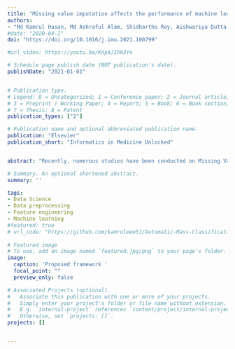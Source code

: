 ```yaml
---
title: "Missing value imputation affects the performance of machine learning: A review and analysis of the literature (2010–2021)"
authors:
- "Md Kamrul Hasan, Md Ashraful Alam, Shidhartho Roy, Aishwariya Dutta, Md Tasnim Jawad, Sunanda Das"
#date: "2020-04-2"
doi: "https://doi.org/10.1016/j.imu.2021.100799"

#url_video: https://youtu.be/Knp4JIhH3Yo

# Schedule page publish date (NOT publication's date).
publishDate: "2021-01-01"


# Publication type.
# Legend: 0 = Uncategorized; 1 = Conference paper; 2 = Journal article;
# 3 = Preprint / Working Paper; 4 = Report; 5 = Book; 6 = Book section;
# 7 = Thesis; 8 = Patent
publication_types: ["2"]

# Publication name and optional abbreviated publication name.
publication: "Elsevier"
publication_short: "Informatics in Medicine Unlocked"


abstract: "Recently, numerous studies have been conducted on Missing Value Imputation (MVI), intending the primary solution scheme for the datasets containing one or more missing attribute’s values. The incorporation of MVI reinforces the Machine Learning (ML) models’ performance and necessitates a systematic review of MVI methodologies employed for different tasks and datasets. It will aid beginners as guidance towards composing an effective ML-based decision-making system in various fields of applications. This article aims to conduct a rigorous review and analysis of the state-of-the-art MVI methods in the literature published in the last decade. Altogether, 191 articles, published from 2010 to August 2021, are selected for review using the well-known Preferred Reporting Items for Systematic Reviews and Meta-Analyses (PRISMA) technique. We summarize those articles with relevant definitions, theories, and analyses to provide essential information for building a precise decision-making framework. In addition, the evaluation metrics employed for MVI methods and ML-based classification models are also discussed and explored. Remarkably, the trends for the MVI method and its evaluation are also scrutinized from the last twelve years’ data. To come up with the conclusion, several ML-based pipelines, where the MVI schemes are incorporated for performance enhancement, are investigated and reviewed for many different datasets. In the end, informative observations and recommendations are addressed for future research directions and trends in related fields of interest."

# Summary. An optional shortened abstract.
summary: ''

tags:
- Data Science 
- Data preprocessing 
- Feature engineering 
- Machine learning 
#featured: true
# url_code: "https://github.com/kamruleee51/Automatic-Mass-Classification-in-Breast"
  
# Featured image
# To use, add an image named `featured.jpg/png` to your page's folder.
image:
  caption: 'Proposed framework '
  focal_point: ""
  preview_only: false

# Associated Projects (optional).
#   Associate this publication with one or more of your projects.
#   Simply enter your project's folder or file name without extension.
#   E.g. `internal-project` references `content/project/internal-project/index.md`.
#   Otherwise, set `projects: []`.
projects: []


---
```

